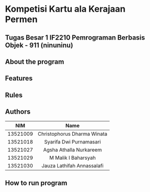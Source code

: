 # Kompetisi Kartu ala Kerajaan Permen
## Tugas Besar 1 IF2210 Pemrograman Berbasis Objek - 911 (ninuninu)

## About the program
<TBD>

## Features
<TBD>

## Rules
<TBD>

## Authors
| NIM | Name | 
| :---: | :---: |
| 13521009 | Christophorus Dharma Winata |
| 13521018 | Syarifa Dwi Purnamasari |
| 13521027 | Agsha Athalla Nurkareem |
| 13521029 | M Malik I Baharsyah |
| 13521030 | Jauza Lathifah Annassalafi |

## How to run program
<TBD>
